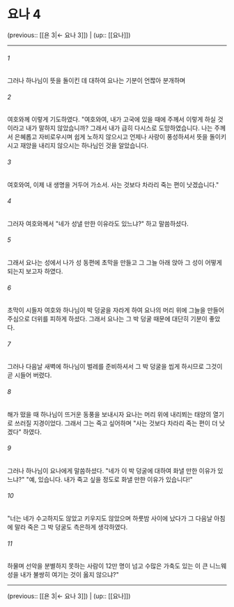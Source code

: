 # 요나 4

(previous:: [[욘 3|← 요나 3]]) | (up:: [[요나]])

***




###### 1 

그러나 하나님이 뜻을 돌이킨 데 대하여 요나는 기분이 언짢아 분개하며 



###### 2 

여호와께 이렇게 기도하였다. "여호와여, 내가 고국에 있을 때에 주께서 이렇게 하실 것이라고 내가 말하지 않았습니까? 그래서 내가 급히 다시스로 도망하였습니다. 나는 주께서 은혜롭고 자비로우시며 쉽게 노하지 않으시고 언제나 사랑이 풍성하셔서 뜻을 돌이키시고 재앙을 내리지 않으시는 하나님인 것을 알았습니다. 



###### 3 

여호와여, 이제 내 생명을 거두어 가소서. 사는 것보다 차라리 죽는 편이 낫겠습니다." 



###### 4 

그러자 여호와께서 "네가 성낼 만한 이유라도 있느냐?" 하고 말씀하셨다. 



###### 5 

그래서 요나는 성에서 나가 성 동편에 초막을 만들고 그 그늘 아래 앉아 그 성이 어떻게 되는지 보고자 하였다. 



###### 6 

초막이 시들자 여호와 하나님이 박 덩굴을 자라게 하여 요나의 머리 위에 그늘을 만들어 주심으로 더위를 피하게 하셨다. 그래서 요나는 그 박 덩굴 때문에 대단히 기분이 좋았다. 



###### 7 

그러나 다음날 새벽에 하나님이 벌레를 준비하셔서 그 박 덩굴을 씹게 하시므로 그것이 곧 시들어 버렸다. 



###### 8 

해가 떴을 때 하나님이 뜨거운 동풍을 보내시자 요나는 머리 위에 내리쬐는 태양의 열기로 쓰러질 지경이었다. 그래서 그는 죽고 싶어하며 "사는 것보다 차라리 죽는 편이 더 낫겠다" 하였다. 



###### 9 

그러나 하나님이 요나에게 말씀하셨다. "네가 이 박 덩굴에 대하여 화낼 만한 이유가 있느냐?" "예, 있습니다. 내가 죽고 싶을 정도로 화낼 만한 이유가 있습니다!" 



###### 10 

"너는 네가 수고하지도 않았고 키우지도 않았으며 하룻밤 사이에 났다가 그 다음날 아침에 말라 죽은 그 박 덩굴도 측은하게 생각하였다. 



###### 11 

하물며 선악을 분별하지 못하는 사람이 12만 명이 넘고 수많은 가축도 있는 이 큰 니느웨성을 내가 불쌍히 여기는 것이 옳지 않으냐?"

***

(previous:: [[욘 3|← 요나 3]]) | (up:: [[요나]])
